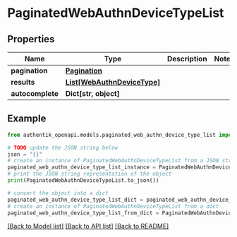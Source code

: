 # PaginatedWebAuthnDeviceTypeList


## Properties

Name | Type | Description | Notes
------------ | ------------- | ------------- | -------------
**pagination** | [**Pagination**](Pagination.md) |  | 
**results** | [**List[WebAuthnDeviceType]**](WebAuthnDeviceType.md) |  | 
**autocomplete** | **Dict[str, object]** |  | 

## Example

```python
from authentik_openapi.models.paginated_web_authn_device_type_list import PaginatedWebAuthnDeviceTypeList

# TODO update the JSON string below
json = "{}"
# create an instance of PaginatedWebAuthnDeviceTypeList from a JSON string
paginated_web_authn_device_type_list_instance = PaginatedWebAuthnDeviceTypeList.from_json(json)
# print the JSON string representation of the object
print(PaginatedWebAuthnDeviceTypeList.to_json())

# convert the object into a dict
paginated_web_authn_device_type_list_dict = paginated_web_authn_device_type_list_instance.to_dict()
# create an instance of PaginatedWebAuthnDeviceTypeList from a dict
paginated_web_authn_device_type_list_from_dict = PaginatedWebAuthnDeviceTypeList.from_dict(paginated_web_authn_device_type_list_dict)
```
[[Back to Model list]](../README.md#documentation-for-models) [[Back to API list]](../README.md#documentation-for-api-endpoints) [[Back to README]](../README.md)


